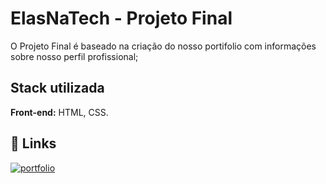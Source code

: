 
# ElasNaTech - Projeto Final
O Projeto Final é baseado na criação do nosso portifolio com informações sobre nosso perfil profissional;

## Stack utilizada

**Front-end:** HTML, CSS.


## 🔗 Links
[![portfolio](https://img.shields.io/badge/my_portfolio-000?style=for-the-badge&logo=ko-fi&logoColor=white)](https://katherineoelsner.com/)

